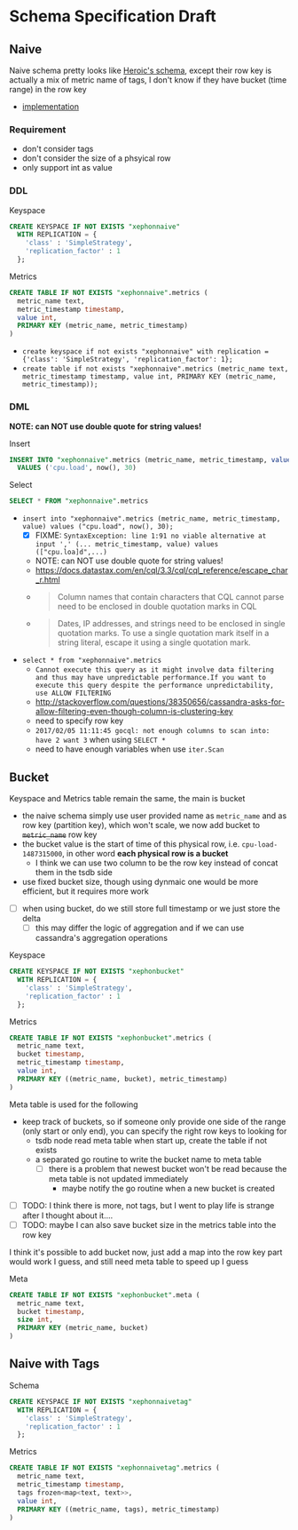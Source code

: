 # Schema Specification Draft

## Naive

Naive schema pretty looks like [Heroic's schema](../survey/heroic.md), except their row key is actually
a mix of metric name of tags, I don't know if they have bucket (time range) in the
row key

- [implementation](../pkg/bin/xnaive/main.go)

### Requirement

- don't consider tags
- don't consider the size of a phsyical row
- only support int as value

### DDL

Keyspace

````sql
CREATE KEYSPACE IF NOT EXISTS "xephonnaive"
  WITH REPLICATION = {
    'class' : 'SimpleStrategy',
    'replication_factor' : 1
  };
````

Metrics

````sql
CREATE TABLE IF NOT EXISTS "xephonnaive".metrics (
  metric_name text,
  metric_timestamp timestamp,
  value int,
  PRIMARY KEY (metric_name, metric_timestamp)
)
````

- `create keyspace if not exists "xephonnaive" with replication = {'class': 'SimpleStrategy', 'replication_factor': 1}; `
- `create table if not exists "xephonnaive".metrics (metric_name text, metric_timestamp timestamp, value int, PRIMARY KEY (metric_name, metric_timestamp));`

### DML

**NOTE: can NOT use double quote for string values!**

Insert

````sql
INSERT INTO "xephonnaive".metrics (metric_name, metric_timestamp, value)
  VALUES ('cpu.load', now(), 30)
````

Select

````sql
SELECT * FROM "xephonnaive".metrics
````

- `insert into "xephonnaive".metrics (metric_name, metric_timestamp, value) values ("cpu.load", now(), 30);`
  - [x] FIXME: `SyntaxException: line 1:91 no viable alternative at input ',' (... metric_timestamp, value) values (["cpu.loa]d",...)`
  - NOTE: can NOT use double quote for string values!
  - https://docs.datastax.com/en/cql/3.3/cql/cql_reference/escape_char_r.html
  - > Column names that contain characters that CQL cannot parse need to be enclosed in double quotation marks in CQL
  - > Dates, IP addresses, and strings need to be enclosed in single quotation marks. To use a single quotation mark itself in a string literal, escape it using a single quotation mark.
- `select * from "xephonnaive".metrics`
  - `Cannot execute this query as it might involve data filtering and thus may have unpredictable performance.If you want to execute this query despite the performance unpredictability, use ALLOW FILTERING`
  - http://stackoverflow.com/questions/38350656/cassandra-asks-for-allow-filtering-even-though-column-is-clustering-key
  - need to specify row key
  - `2017/02/05 11:11:45 gocql: not enough columns to scan into: have 2 want 3` when using `SELECT *`
  - need to have enough variables when use `iter.Scan`

## Bucket

Keyspace and Metrics table remain the same, the main is bucket

- the naive schema simply use user provided name as `metric_name` and as row key (partition key),
which won't scale, we now add bucket to ~~`metric_name`~~ row key
- the bucket value is the start of time of this physical row, i.e. `cpu-load-1487315000`, in other word **each physical row is a bucket**
  - I think we can use two column to be the row key instead of concat them in the tsdb side
- use fixed bucket size, though using dynmaic one would be more efficient, but it requires more work
- [ ] when using bucket, do we still store full timestamp or we just store the delta
  - [ ] this may differ the logic of aggregation and if we can use cassandra's aggregation operations

Keyspace

````sql
CREATE KEYSPACE IF NOT EXISTS "xephonbucket"
  WITH REPLICATION = {
    'class' : 'SimpleStrategy',
    'replication_factor' : 1
  };
````

Metrics

````sql
CREATE TABLE IF NOT EXISTS "xephonbucket".metrics (
  metric_name text,
  bucket timestamp,
  metric_timestamp timestamp,
  value int,
  PRIMARY KEY ((metric_name, bucket), metric_timestamp)
)
````

Meta table is used for the following

- keep track of buckets, so if someone only provide one side of the range (only start or only end), you can specify the right row keys to looking for
  - tsdb node read meta table when start up, create the table if not exists
  - a separated go routine to write the bucket name to meta table
    - [ ] there is a problem that newest bucket won't be read because the meta table is not updated immediately
      - maybe notify the go routine when a new bucket is created
- [ ] TODO: I think there is more, not tags, but I went to play life is strange after I thought about it....
- [ ] TODO: maybe I can also save bucket size in the metrics table into the row key

I think it's possible to add bucket now, just add a map into the row key part would work I guess, and still
need meta table to speed up I guess

Meta

````sql
CREATE TABLE IF NOT EXISTS "xephonbucket".meta (
  metric_name text,
  bucket timestamp,
  size int,
  PRIMARY KEY (metric_name, bucket)
)
````

## Naive with Tags

Schema

````sql
CREATE KEYSPACE IF NOT EXISTS "xephonnaivetag"
  WITH REPLICATION = {
    'class' : 'SimpleStrategy',
    'replication_factor' : 1
  };
````

Metrics

````sql
CREATE TABLE IF NOT EXISTS "xephonnaivetag".metrics (
  metric_name text,
  metric_timestamp timestamp,
  tags frozen<map<text, text>>,
  value int,
  PRIMARY KEY ((metric_name, tags), metric_timestamp)
)
````
